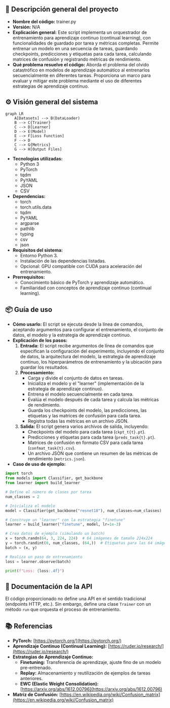 ## 📄 Descripción general del proyecto

-   **Nombre del código:** trainer.py
-   **Versión:** N/A
-   **Explicación general:** Este script implementa un orquestrador de entrenamiento para aprendizaje continuo (continual learning), con funcionalidades de guardado por tarea y métricas completas. Permite entrenar un modelo en una secuencia de tareas, guardando checkpoints, predicciones y etiquetas para cada tarea, calculando matrices de confusión y registrando métricas de rendimiento.
-   **Qué problema resuelve el código:** Aborda el problema del olvido catastrófico en modelos de aprendizaje automático al entrenarlos secuencialmente en diferentes tareas. Proporciona un marco para evaluar y mitigar este problema mediante el uso de diferentes estrategias de aprendizaje continuo.

## ⚙️ Visión general del sistema

```mermaid
graph LR
    A[Datasets] --> B(DataLoader)
    B --> C{Trainer}
    C --> D[Learner]
    D --> E(Model)
    E --> F[Loss Function]
    F --> D
    C --> G{Metrics}
    G --> H[Output Files]
```

-   **Tecnologías utilizadas:**
    *   Python 3
    *   PyTorch
    *   tqdm
    *   PyYAML
    *   JSON
    *   CSV
-   **Dependencias:**
    *   torch
    *   torch.utils.data
    *   tqdm
    *   PyYAML
    *   argparse
    *   pathlib
    *   typing
    *   csv
    *   json
-   **Requisitos del sistema:**
    *   Entorno Python 3.
    *   Instalación de las dependencias listadas.
    *   Opcional: GPU compatible con CUDA para aceleración del entrenamiento.
-   **Prerrequisitos:**
    *   Conocimiento básico de PyTorch y aprendizaje automático.
    *   Familiaridad con conceptos de aprendizaje continuo (continual learning).

## 📦 Guía de uso

-   **Cómo usarlo:** El script se ejecuta desde la línea de comandos, aceptando argumentos para configurar el entrenamiento, el conjunto de datos, el modelo y la estrategia de aprendizaje continuo.
-   **Explicación de los pasos:**
    1.  **Entrada:** El script recibe argumentos de línea de comandos que especifican la configuración del experimento, incluyendo el conjunto de datos, la arquitectura del modelo, la estrategia de aprendizaje continuo, los hiperparámetros de entrenamiento y la ubicación para guardar los resultados.
    2.  **Procesamiento:**
        *   Carga y divide el conjunto de datos en tareas.
        *   Inicializa el modelo y el "learner" (implementación de la estrategia de aprendizaje continuo).
        *   Entrena el modelo secuencialmente en cada tarea.
        *   Evalúa el modelo después de cada tarea y calcula las métricas de rendimiento.
        *   Guarda los checkpoints del modelo, las predicciones, las etiquetas y las matrices de confusión para cada tarea.
        *   Registra todas las métricas en un archivo JSON.
    3.  **Salida:** El script genera varios archivos de salida, incluyendo:
        *   Checkpoints del modelo para cada tarea (`ckpt_t{t}.pt`).
        *   Predicciones y etiquetas para cada tarea (`preds_task{t}.pt`).
        *   Matrices de confusión en formato CSV para cada tarea (`confmat_task{t}.csv`).
        *   Un archivo JSON que contiene un resumen de las métricas de rendimiento (`metrics.json`).
-   **Caso de uso de ejemplo:**

```python
import torch
from models import Classifier, get_backbone
from learner import build_learner

# Define el número de clases por tarea
num_classes = 2

# Inicializa el modelo
model = Classifier(get_backbone("resnet18"), num_classes=num_classes)

# Construye un "learner" con la estrategia "finetune"
learner = build_learner("finetune", model, lr=1e-3)

# Crea datos de ejemplo (simulando un batch)
x = torch.randn(64, 3, 224, 224)  # 64 imágenes de tamaño 224x224
y = torch.randint(0, num_classes, (64,))  # Etiquetas para las 64 imágenes
batch = (x, y)

# Realiza un paso de entrenamiento
loss = learner.observe(batch)

print(f"Loss: {loss:.4f}")
```

## 🔐 Documentación de la API

El código proporcionado no define una API en el sentido tradicional (endpoints HTTP, etc.). Sin embargo, define una clase `Trainer` con un método `run` que orquesta el proceso de entrenamiento.

## 📚 Referencias

*   **PyTorch:** [https://pytorch.org/](https://pytorch.org/)
*   **Aprendizaje Continuo (Continual Learning):** [https://ruder.io/research/](https://ruder.io/research/)
*   **Estrategias de Aprendizaje Continuo:**
    *   **Finetuning:** Transferencia de aprendizaje, ajuste fino de un modelo pre-entrenado.
    *   **Replay:** Almacenamiento y reutilización de ejemplos de tareas anteriores.
    *   **EWC (Elastic Weight Consolidation):** [https://arxiv.org/abs/1612.00796](https://arxiv.org/abs/1612.00796)
*   **Matriz de Confusión:** [https://en.wikipedia.org/wiki/Confusion_matrix](https://en.wikipedia.org/wiki/Confusion_matrix)

